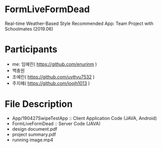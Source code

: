 # FormLiveFormDead

Real-time Weather-Based Style Recommended App: Team Project with Schoolmates (2019.06)

# Participants

  - me: 임예린( https://github.com/enurinm )
  - 백충원
  - 조예린( https://github.com/uyttyu7532 )
  - 주지혜( https://github.com/joojh1013 )

# File Description

- App/190427SwipeTestApp :: Client Application Code (JAVA, Android)
- FormLiveFormDead :: Server Code (JAVA)
- design document.pdf
- project summary.pdf
- running image.mp4
